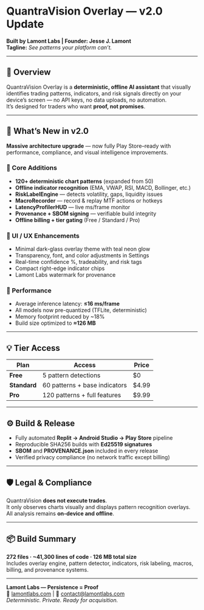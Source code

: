 # QuantraVision Overlay — v2.0 Update

**Built by Lamont Labs | Founder: Jesse J. Lamont**  
**Tagline:** *See patterns your platform can’t.*

---

## 🧠 Overview
QuantraVision Overlay is a **deterministic, offline AI assistant** that visually identifies trading patterns, indicators, and risk signals directly on your device’s screen — no API keys, no data uploads, no automation.  
It’s designed for traders who want **proof, not promises**.

---

## 🚀 What’s New in v2.0
**Massive architecture upgrade** — now fully Play Store–ready with performance, compliance, and visual intelligence improvements.

### 🔹 Core Additions
- **120+ deterministic chart patterns** (expanded from 50)
- **Offline indicator recognition** (EMA, VWAP, RSI, MACD, Bollinger, etc.)
- **RiskLabelEngine** — detects volatility, gaps, liquidity issues
- **MacroRecorder** — record & replay MTF actions or hotkeys
- **LatencyProfilerHUD** — live ms/frame monitor
- **Provenance + SBOM signing** — verifiable build integrity
- **Offline billing + tier gating** (Free / Standard / Pro)

### 🔹 UI / UX Enhancements
- Minimal dark-glass overlay theme with teal neon glow
- Transparency, font, and color adjustments in Settings
- Real-time confidence %, tradeability, and risk tags
- Compact right-edge indicator chips
- Lamont Labs watermark for provenance

### 🔹 Performance
- Average inference latency: **≤16 ms/frame**
- All models now pre-quantized (TFLite, deterministic)
- Memory footprint reduced by ~18%
- Build size optimized to **≈126 MB**

---

## 💡 Tier Access
| Plan | Access | Price |
|------|---------|-------|
| **Free** | 5 pattern detections | $0 |
| **Standard** | 60 patterns + base indicators | $4.99 |
| **Pro** | 120 patterns + full features | $9.99 |

---

## ⚙️ Build & Release
- Fully automated **Replit → Android Studio → Play Store** pipeline  
- Reproducible SHA256 builds with **Ed25519 signatures**  
- **SBOM** and **PROVENANCE.json** included in every release  
- Verified privacy compliance (no network traffic except billing)  

---

## 🛡️ Legal & Compliance
QuantraVision **does not execute trades**.  
It only observes charts visually and displays pattern recognition overlays.  
All analysis remains **on-device and offline**.

---

## 📦 Build Summary
**272 files · ~41,300 lines of code · 126 MB total size**  
Includes overlay engine, pattern detector, indicators, risk labeling, macros, billing, and provenance systems.

---

**Lamont Labs — Persistence = Proof**  
🧩 [lamontlabs.com](#) | 📧 contact@lamontlabs.com  
*Deterministic. Private. Ready for acquisition.*
